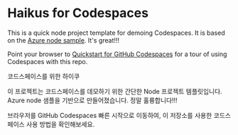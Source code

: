 
# Haikus for Codespaces

This is a quick node project template for demoing Codespaces. It is based on the [Azure node sample](https://github.com/Azure-Samples/nodejs-docs-hello-world). It's great!!!

Point your browser to [Quickstart for GitHub Codespaces](https://docs.github.com/en/codespaces/getting-started/quickstart) for a tour of using Codespaces with this repo.


코드스페이스를 위한 하이쿠

이 프로젝트는 코드스페이스를 데모하기 위한 간단한 Node 프로젝트 템플릿입니다. Azure node 샘플을 기반으로 만들어졌습니다. 정말 훌륭합니다!!!

브라우저를 GitHub Codespaces 빠른 시작으로 이동하여, 이 저장소를 사용한 코드스페이스 사용 방법을 확인해보세요.
